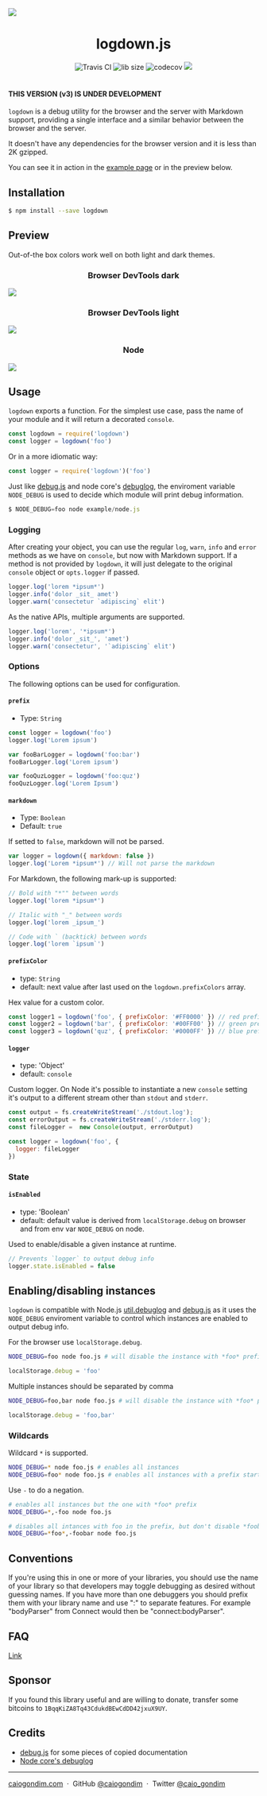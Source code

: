 <img src="http://rawgit.com/caiogondim/logdown.js/master/img/icon.svg">

<h1 align="center">logdown.js</h1>

<div align="center">
<img src="http://travis-ci.org/caiogondim/logdown.js.svg?branch=master" alt="Travis CI"> <img src="http://img.badgesize.io/caiogondim/logdown.js/master/dist/logdown.min.js?compression=gzip" alt="lib size"> <img src="https://codecov.io/gh/caiogondim/logdown.js/branch/master/graph/badge.svg" alt="codecov"> <a href="https://www.npmjs.com/package/redux-whenever"><img src="https://img.shields.io/npm/v/redux-whenever.svg" /></a>
</div>

<br>

#### THIS VERSION (v3) IS UNDER DEVELOPMENT

`logdown` is a debug utility for the browser and the server with Markdown support, providing a single interface and a similar behavior between the browser and the server.

It doesn't have any dependencies for the browser version and it is less than 2K gzipped.

You can see it in action in the [example page](//caiogondim.github.io/logdown.js) or in the preview
below.

## Installation

```bash
$ npm install --save logdown
```

## Preview

Out-of-the box colors work well on both light and dark themes.

<h3 align="center">Browser DevTools dark</h3>
<img src="http://rawgit.com/caiogondim/logdown.js/master/img/browser-preview-dark.png">

<h3 align="center">Browser DevTools light</h3>
<img src="http://rawgit.com/caiogondim/logdown.js/master/img/browser-preview-light.png">

<h3 align="center">Node</h3>
<img src="http://rawgit.com/caiogondim/logdown.js/master/img/node-preview.png">

## Usage

`logdown` exports a function. For the simplest use case, pass the name of your module and
it will return a decorated `console`.

```js
const logdown = require('logdown')
const logger = logdown('foo')
```

Or in a more idiomatic way:

```js
const logger = require('logdown')('foo')
```

Just like [debug.js](https://github.com/visionmedia/debug) and node core's [debuglog](https://nodejs.org/docs/latest/api/util.html#util_util_debuglog_section), the enviroment variable `NODE_DEBUG` is used to decide which
module will print debug information.

```js
$ NODE_DEBUG=foo node example/node.js
```

### Logging

After creating your object, you can use the regular `log`, `warn`, `info` and `error` methods as we
have on `console`, but now with Markdown support. If a method is not provided by `logdown`, it will
just delegate to the original `console` object or `opts.logger` if passed.

```js
logger.log('lorem *ipsum*')
logger.info('dolor _sit_ amet')
logger.warn('consectetur `adipiscing` elit')
```

As the native APIs, multiple arguments are supported.

```js
logger.log('lorem', '*ipsum*')
logger.info('dolor _sit_', 'amet')
logger.warn('consectetur', '`adipiscing` elit')
```

### Options

The following options can be used for configuration.

#### `prefix`

- Type: `String`

```js
const logger = logdown('foo')
logger.log('Lorem ipsum')
```

```js
var fooBarLogger = logdown('foo:bar')
fooBarLogger.log('Lorem ipsum')

var fooQuzLogger = logdown('foo:quz')
fooQuzLogger.log('Lorem Ipsum')
```

#### `markdown`

- Type: `Boolean`
- Default: `true`

If setted to `false`, markdown will not be parsed.

```js
var logger = logdown({ markdown: false })
logger.log('Lorem *ipsum*') // Will not parse the markdown
```

For Markdown, the following mark-up is supported:

```js
// Bold with "*"" between words
logger.log('lorem *ipsum*')

// Italic with "_" between words
logger.log('lorem _ipsum_')

// Code with ` (backtick) between words
logger.log('lorem `ipsum`')
```

#### `prefixColor`

- type: `String`
- default: next value after last used on the `logdown.prefixColors` array.

Hex value for a custom color.

```js
const logger1 = logdown('foo', { prefixColor: '#FF0000' }) // red prefix
const logger2 = logdown('bar', { prefixColor: '#00FF00' }) // green prefix
const logger3 = logdown('quz', { prefixColor: '#0000FF' }) // blue prefix
```

#### `logger`

- type: 'Object'
- default: `console`

Custom logger. On Node it's possible to instantiate a new `console` setting it's output to a
different stream other than `stdout` and `stderr`.

```js
const output = fs.createWriteStream('./stdout.log');
const errorOutput = fs.createWriteStream('./stderr.log');
const fileLogger =  new Console(output, errorOutput)

const logger = logdown('foo', {
  logger: fileLogger
})
```

### State

#### `isEnabled`

- type: 'Boolean'
- default: default value is derived from `localStorage.debug` on browser and from env var `NODE_DEBUG` on node.

Used to enable/disable a given instance at runtime.

```js
// Prevents `logger` to output debug info
logger.state.isEnabled = false
```

## Enabling/disabling instances

`logdown` is compatible with Node.js
[util.debuglog](https://nodejs.org/docs/latest/api/util.html#util_util_debuglog_section) and
[debug.js](https://github.com/visionmedia/debug) as it uses the `NODE_DEBUG` enviroment variable to
control which instances are enabled to output debug info.

For the browser use `localStorage.debug`.

```bash
NODE_DEBUG=foo node foo.js # will disable the instance with *foo* prefix
```

```js
localStorage.debug = 'foo'
```

Multiple instances should be separated by comma

```bash
NODE_DEBUG=foo,bar node foo.js # will disable the instance with *foo* prefix
```

```js
localStorage.debug = 'foo,bar'
```

### Wildcards

Wildcard `*` is supported.

```bash
NODE_DEBUG=* node foo.js # enables all instances
NODE_DEBUG=foo* node foo.js # enables all instances with a prefix starting with *foo*
```

Use `-` to do a negation.

```bash
# enables all instances but the one with *foo* prefix
NODE_DEBUG=*,-foo node foo.js

# disables all intances with foo in the prefix, but don't disable *foobar*
NODE_DEBUG=*foo*,-foobar node foo.js
```

## Conventions

If you're using this in one or more of your libraries, you should use the name of your library so
that developers may toggle debugging as desired without guessing names. If you have more than one
debuggers you should prefix them with your library name and use ":" to separate features. For
example "bodyParser" from Connect would then be "connect:bodyParser".

## FAQ

[Link](doc/faq.md)

## Sponsor

If you found this library useful and are willing to donate, transfer some
bitcoins to `1BqqKiZA8Tq43CdukdBEwCdDD42jxuX9UY`.

## Credits

- [debug.js](https://github.com/visionmedia/debug) for some pieces of copied documentation
- [Node core's debuglog](https://nodejs.org/docs/latest/api/util.html#util_util_debuglog_section)

---

[caiogondim.com](https://caiogondim.com) &nbsp;&middot;&nbsp;
GitHub [@caiogondim](https://github.com/caiogondim) &nbsp;&middot;&nbsp;
Twitter [@caio_gondim](https://twitter.com/caio_gondim)
